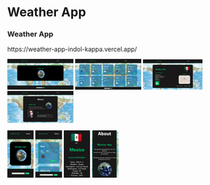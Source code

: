 # Weather App

<h3>Weather App</h3>
https://weather-app-indol-kappa.vercel.app/
<p>
  <a><img width="30%" src="https://github.com/Audvis/weatherApp/blob/main/img/weatherPC1.png"></a>
  <a><img width="30%" src="https://github.com/Audvis/weatherApp/blob/main/img/weatherPC2.png"></a>
   <a><img width="27%"  src="https://github.com/Audvis/weatherApp/blob/main/img/weatherPC3.png"></a>
   <a><img width="30%" src="https://github.com/Audvis/weatherApp/blob/main/img/weatherPC4.png"></a>
</p>
<p>
  <a><img width="12%" src="https://github.com/Audvis/weatherApp/blob/main/img/weatherMovil1.png"></a>
  <a><img width="12%" src="https://github.com/Audvis/weatherApp/blob/main/img/weatherMovil2.png"></a>
   <a><img width="12%" src="https://github.com/Audvis/weatherApp/blob/main/img/weatherMovil3.png"></a>
   <a><img width="12%" src="https://github.com/Audvis/weatherApp/blob/main/img/weatherMovil4.png"></a>
</p>


